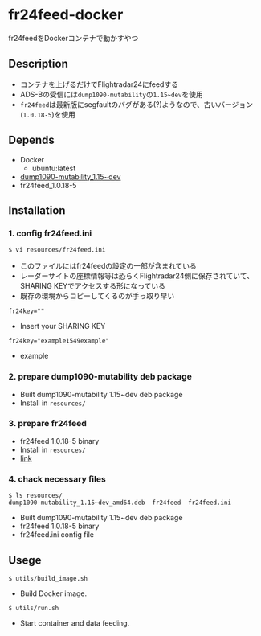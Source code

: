# fr24feed-docker

fr24feedをDockerコンテナで動かすやつ

## Description

* コンテナを上げるだけでFlightradar24にfeedする
* ADS-Bの受信には`dump1090-mutability`の`1.15~dev`を使用
* `fr24feed`は最新版にsegfaultのバグがある(?)ようなので、古いバージョン(`1.0.18-5`)を使用

## Depends

* Docker
  * ubuntu:latest
* [dump1090-mutability_1.15~dev](https://github.com/mutability/dump1090/tree/unmaintained)
* fr24feed_1.0.18-5

## Installation

### 1. config fr24feed.ini

```
$ vi resources/fr24feed.ini
```

* このファイルにはfr24feedの設定の一部が含まれている
* レーダーサイトの座標情報等は恐らくFlightradar24側に保存されていて、SHARING KEYでアクセスする形になっている
* 既存の環境からコピーしてくるのが手っ取り早い

```
fr24key=""
```

* Insert your SHARING KEY

```
fr24key="example1549example"
```

* example

### 2. prepare dump1090-mutability deb package

* Built dump1090-mutability 1.15~dev deb package
* Install in `resources/`

### 3. prepare fr24feed

* fr24feed 1.0.18-5 binary
* Install in `resources/`
* [link](http://feed.flightradar24.com/linux/fr24feed_1.0.18-5_amd64.tgz)

### 4. chack necessary files

```
$ ls resources/
dump1090-mutability_1.15~dev_amd64.deb  fr24feed  fr24feed.ini
```

* Built dump1090-mutability 1.15~dev deb package
* fr24feed 1.0.18-5 binary
* fr24feed.ini config file

## Usege

```
$ utils/build_image.sh
```

* Build Docker image.

```
$ utils/run.sh
```

* Start container and data feeding.
